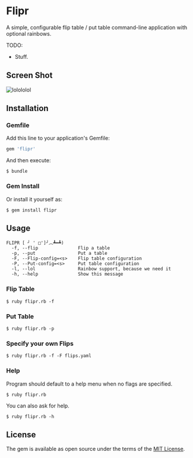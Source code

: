 # Flipr

A simple, configurable flip table / put table command-line application with optional rainbows.

TODO: 
* Stuff.

## Screen Shot

![lolololol](http://i.imgur.com/YdLBtTx.png)

## Installation

### Gemfile

Add this line to your application's Gemfile:

```ruby
gem 'flipr'
```

And then execute:

    $ bundle

### Gem Install

Or install it yourself as:

    $ gem install flipr 

## Usage

```
FLIPR [ ╯ ' □']╯︵┻━┻)
  -f, --flip               Flip a table
  -p, --put                Put a table
  -F, --Flip-config=<s>    Flip table configuration
  -P, --Put-config=<s>     Put table configuration
  -l, --lol                Rainbow support, because we need it
  -h, --help               Show this message
```

### Flip Table

```
$ ruby flipr.rb -f
````

### Put Table

```
$ ruby flipr.rb -p
```

### Specify your own Flips

```
$ ruby flipr.rb -f -F flips.yaml
```

### Help

Program should default to a help menu when no flags are specified.

```
$ ruby flipr.rb
```

You can also ask for help.

```
$ ruby flipr.rb -h
```

## License

The gem is available as open source under the terms of the [MIT License](http://opensource.org/licenses/MIT).
